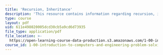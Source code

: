 ```yaml
---
title: 'Recursion, Inheritance'
description: 'This resource contains information regarding recursion, inheritance.'
type: course
layout: pdf
uid: 611e498020005dcd30cb5a9cd6d73935
file_type: application/pdf
file_location: >-
  https://open-learning-course-data-production.s3.amazonaws.com/1-00-introduction-to-computers-and-engineering-problem-solving-spring-2012/611e498020005dcd30cb5a9cd6d73935_MIT1_00S12_REC_5.pdf
course_id: 1-00-introduction-to-computers-and-engineering-problem-solving-spring-2012
---
```

